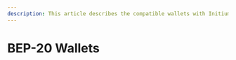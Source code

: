 ```yaml
---
description: This article describes the compatible wallets with Initium BEP-20 version.
---
```


# BEP-20 Wallets

